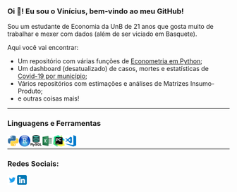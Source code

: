 ### Oi 👋! Eu sou o Vinícius, bem-vindo ao meu GitHub!

Sou um estudante de Economia da UnB de 21 anos que gosta muito de trabalhar e mexer com dados (além de ser viciado em Basquete).

Aqui você vai encontrar:

- Um repositório com várias funções de [Econometria em Python](https://github.com/vnery5/Econometria);
- Um dashboard (desatualizado) de casos, mortes e estatísticas de [Covid-19 por município](https://github.com/vnery5/Covid_19_por_Cidade);
- Vários repositórios com estimações e análises de Matrizes Insumo-Produto;
- e outras coisas mais!

----

### Linguagens e Ferramentas

<img align="left" alt="Python" width="26px" src="Prints/python.png" />
<img align="left" alt="R | RStudio" width="26px" src="Prints/rstudio.png" />
<img align="left" alt="MySQL" width="26px" src="Prints/mysql.png" />
<img align="left" alt="Excel" width="26px" src="Prints/excel.png" />
<img align="left" alt="Pycharm" width="26px" src="Prints/pycharm.png" />
<img align="left" alt="Visual Studio Code" width="26px" src="Prints/visual-studio-code.png" />

</br>

----

### Redes Sociais:

[<img align="left" alt="Twitter" width="22px" src="Prints/twitter.svg" />][twitter]
[<img align="left" alt="LinkedIn" width="22px" src="Prints/linkedin.png" />][linkedin]

[twitter]: https://twitter.com/_vini_nery_
[linkedin]: https://www.linkedin.com/in/viniciusdealmeidaneryferreira/
